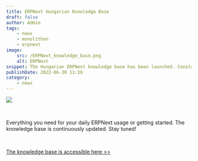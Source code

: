 ```yaml
---
title: ERPNext Hungarian Knowledge Base
draft: false
author: Admin
tags:
    - news
    - monolithon
    - erpnext
image:
    src: /ERPNext_knowledge_base.png
    alt: ERPNext
snippet: The Hungarian ERPNext knowledge base has been launched. Constantly updated with new content.
publishDate: 2022-06-30 11:39
category:
    - news
---
```


<p><img src="/Screenshot (73).png"></p><p><br></p><p>Everything you need for your daily ERPNext usage or getting started. The knowledge base is continuously updated. Stay tuned!</p><p><br></p><p><a href="https://www.monolithon.com/kb/erpnext-beállítások-magyarul" rel="noopener noreferrer">The knowledge base is accessible here &gt;&gt;</a></p>
